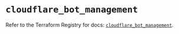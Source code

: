# `cloudflare_bot_management`

Refer to the Terraform Registry for docs: [`cloudflare_bot_management`](https://registry.terraform.io/providers/cloudflare/cloudflare/4.51.0/docs/resources/bot_management).
